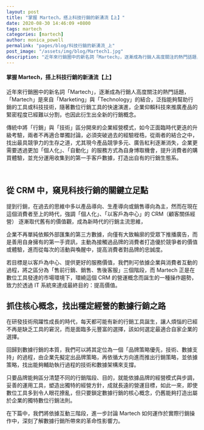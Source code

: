 ```yaml
---
layout: post
title: "掌握 Martech，搭上科技行銷的新湧流【上】"
date: 2020-08-30 14:46:09 +0800
tags: martech
categories: [martech]
author: monica_powell
permalink: "pages/blog/科技行銷的新湧流_上"
post_image: "/assets/img/blog/Martech1.jpg"
description: "近年來行銷圈中的新名詞「Martech」，逐漸成為行銷人高度關注的熱門話題，「Martech」是來自「Marketing」與「Technology」的結合，泛指能夠幫助行銷的工具或科技技術，隨著數位行銷工具的快速演進，企業仰賴科技來推廣產品的緊密程度已經難以分割，也因此衍生出全新的行銷概念。 ​"
---
```


<div class="post-content">
  <h4>掌握 Martech，搭上科技行銷的新湧流【上】</h4>
  <p>
  近年來行銷圈中的新名詞「Martech」，逐漸成為行銷人高度關注的熱門話題，「Martech」是來自「Marketing」與「Technology」的結合，泛指能夠幫助行銷的工具或科技技術，隨著數位行銷工具的快速演進，企業仰賴科技來推廣產品的緊密程度已經難以分割，也因此衍生出全新的行銷概念。 ​
  </p>
  <p>
  傳統中將「行銷」與「技術」區分開來的企業經營模式，如今正面臨時代更迭的升級考驗，兩者不再適合單獨討論，必須突破過去的經驗桎梏，從兩者的結合之中，找出最具競爭力的生存之道，尤其現今產品競爭多元、廣告紅利逐漸消失，企業更需要透過更加「個人化」、「自動化」的服務方式為自身博取機會，提升消費者的購買體驗，並充分運用收集到的第一手客戶數據，打造出自有的行銷生態系。​
  </p>​
  <h2>
  從 CRM 中，窺見科技行銷的關鍵立足點
  </h2>
  <p>
  提到行銷，在過去的思維中多以產品導向、生產導向或銷售導向為主，然而在現在這個消費者至上的時代，強調「個人化」、「以客戶為中心」的 CRM（顧客關係經營） 逐漸取代舊有的價值觀，成為新時代的行銷主流思維， 
  </p>
  <p>
  企業不再單純依賴外部匯集的第三方數據，向僅有大致輪廓的受眾下推播廣告，而是善用自身擁有的第一手資訊，主動為接觸過品牌的消費者打造優於競爭者的價值或體驗，進而從每次的活動與喚醒中，提高消費者對品牌的忠誠度。 
  </p>
  <p>
  若目標是以客戶為中心、提供更好的服務價值，我們則可依據企業與消費者互動的過程，將之區分為「售前行銷、銷售、售後客服」三個階段，而 Martech 正是在數位工具發達的市場環境下，環繞這個 CRM 的營運概念而誕生的一種操作趨勢，致力於透過 IT 系統來達成最終目的：提高價值。 
  </p>
  <h2>
  抓住核心概念，找出穩定經營的數據行銷之路 
  </h2>
  <p>
  在研發技術飛躍性成長的時代，每天都可能有新的行銷工具誕生，讓人煩惱的已經不再是缺乏工具的窘況，而是面臨多元豐富的選擇，該如何選定最適合自家企業的選擇。 
  </p>
  <p>
  回歸到數據行銷的本質，我們可以將其定位為一個「品牌策略優先，技術、數據支持」的過程，由企業先擬定出品牌策略，再依循大方向進而推出行銷策略，並依據策略，找出能夠輔助執行過程的技術和數據架構來支撐。 
  </p>
  <p>
  只要品牌能夠區分清楚不同的行銷階段、目的，就能依據品牌的經營模式與步調，妥善的運用工具，塑造出獨特的經營方針，成就長遠的營運目標，如此一來，即使數位工具多到令人眼花撩亂，但只要鎖定數據行銷的核心概念，仍舊能夠打造出屬於企業的獨特數位行銷法則。 
  </p>
  <p>
  在下篇中，我們將依據互動三階段，進一步討論 Martech 如何運作於實際行銷操作中，深刻了解數據行銷所帶來的革命性影響力。 
  </p>
</div>